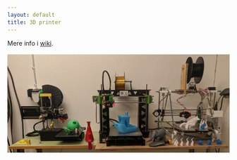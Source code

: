 ```yaml
---
layout: default
title: 3D printer
---
```


Mere info i <a href='https://wiki.osaa.dk/index.php/OSAA3d_Printer'>wiki</a>.
<br><br>
![alt text](assets/images/content/3d_printer.jpg)
